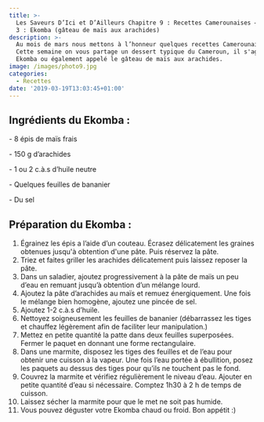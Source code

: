 ```yaml
---
title: >-
  Les Saveurs D’Ici et D’Ailleurs Chapitre 9 : Recettes Camerounaises – Episode
  3 : Ekomba (gâteau de maïs aux arachides)
description: >-
  Au mois de mars nous mettons à l’honneur quelques recettes Camerounaises !
  Cette semaine on vous partage un dessert typique du Cameroun, il s'agit du
  Ekomba ou également appelé le gâteau de maïs aux arachides.
image: /images/photo9.jpg
categories:
  - Recettes
date: '2019-03-19T13:03:45+01:00'
---
```

## Ingrédients du Ekomba :

\- 8 épis de maïs frais

\- 150 g d’arachides

\- 1 ou 2 c.à.s d’huile neutre

\- Quelques feuilles de bananier

\- Du sel

## Préparation du Ekomba :

1. Égrainez les épis a l’aide d’un couteau. Écrasez délicatement les graines obtenues jusqu'à obtention d'une pâte. Puis réservez la pâte. 
2. Triez et faites griller les arachides délicatement puis laissez reposer la pâte.
3. Dans un saladier, ajoutez progressivement à la pâte de maïs un peu d’eau en remuant jusqu’à obtention d’un mélange lourd.
4. Ajoutez la pâte d’arachides au maïs et remuez énergiquement. Une fois le mélange bien homogène, ajoutez une pincée de sel.
5. Ajoutez 1-2 c.à.s d’huile.
6. Nettoyez soigneusement les feuilles de bananier (débarrassez les tiges et chauffez légèrement afin de faciliter leur manipulation.)
7. Mettez en petite quantité la patte dans deux feuilles superposées. Fermer le paquet en donnant une forme rectangulaire.
8. Dans une marmite, disposez les tiges des feuilles et de l’eau pour obtenir une cuisson à la vapeur. Une fois l’eau portée à ébullition, posez les paquets au dessus des tiges pour qu’ils ne touchent pas le fond.
9. Couvrez la marmite et vérifiez régulièrement le niveau d’eau. Ajouter en petite quantité d’eau si nécessaire.
   Comptez 1h30 à 2 h de temps de cuisson. 
10. Laissez sécher la marmite pour que le met ne soit pas humide.
11. Vous pouvez déguster votre Ekomba chaud ou froid. Bon appétit :)
